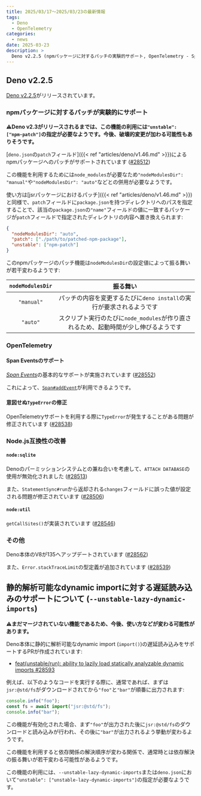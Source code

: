 ```yaml
---
title: 2025/03/17〜2025/03/23の最新情報
tags:
  - Deno
  - OpenTelemetry
categories:
  - news
date: 2025-03-23
description: >
  Deno v2.2.5 (npmパッケージに対するパッチの実験的サポート, OpenTelemetry - Span Eventsのサポート, node:sqlite - ATTACH DATABASEが無効化, など), 静的解析可能なdynamic importに対する遅延読み込みのサポートについて (`--unstable-lazy-dynamic-imports`)
---
```


## Deno v2.2.5

[Deno v2.2.5](https://github.com/denoland/deno/releases/tag/v2.2.5)がリリースされています。

### npmパッケージに対するパッチが実験的にサポート

**⚠️Deno v2.3がリリースされるまでは、この機能の利用には`"unstable": ["npm-patch"]`の指定が必要なようです。今後、破壊的変更が加わる可能性もありそうです。**

[`deno.json`の`patch`フィールド]({{< ref "articles/deno/v1.46.md" >}})によるnpmパッケージへのパッチがサポートされています ([#28512](https://github.com/denoland/deno/pull/28512))

この機能を利用するためには`node_modules`が必要なため`"nodeModulesDir": "manual"`や`"nodeModulesDir": "auto"`などとの併用が必要なようです。

使い方は[jsrパッケージにおけるパッチ]({{< ref "articles/deno/v1.46.md" >}})と同様で、`patch`フィールドに`package.json`を持つディレクトリへのパスを指定することで、該当の`package.json`の`"name"`フィールドの値に一致するパッケージが`patch`フィールドで指定されたディレクトリの内容へ置き換えられます:

```json
{
  "nodeModulesDir": "auto",
  "patch": ["./path/to/patched-npm-package"],
  "unstable": ["npm-patch"]
}
```

このnpmパッケージのパッチ機能は`nodeModulesDir`の設定値によって振る舞いが若干変わるようです:

|`nodeModulesDir`|振る舞い|
|:---:|:---:|
|`"manual"`|パッチの内容を変更するたびに`deno install`の実行が要求されるようです|
|`"auto"`|スクリプト実行のたびに`node_modules`が作り直されるため、起動時間が少し伸びるようです|

### OpenTelemetry

#### Span Eventsのサポート

[*Span Events*](https://github.com/open-telemetry/opentelemetry.io/blob/0369108b85532466ac127f50326ddd116947b5e4/content/en/docs/concepts/signals/traces.md#span-events)の基本的なサポートが実施されています ([#28552](https://github.com/denoland/deno/pull/28552))

これによって、[`Span#addEvent`](https://github.com/open-telemetry/opentelemetry-js/blob/v1.30.1/api/src/trace/span.ts#L76-L80)が利用できるようです。

#### 意図せぬ`TypeError`の修正

OpenTelemetryサポートを利用する際に`TypeError`が発生することがある問題が修正されています ([#28538](https://github.com/denoland/deno/pull/28538))

### Node.js互換性の改善

#### `node:sqlite`

Denoのパーミッションシステムとの兼ね合いを考慮して、`ATTACH DATABASE`の使用が無効化されました ([#28513](https://github.com/denoland/deno/pull/28513))

また、`StatementSync#run`から返却される`changes`フィールドに誤った値が設定される問題が修正されています ([#28506](https://github.com/denoland/deno/pull/28506))

#### `node:util`

`getCallSites()`が実装されています ([#28546](https://github.com/denoland/deno/pull/28546))

### その他

Deno本体のV8が135へアップデートされています ([#28562](https://github.com/denoland/deno/pull/28562))

また、`Error.stackTraceLimit`の型定義が追加されています ([#28539](https://github.com/denoland/deno/pull/28539))

## 静的解析可能なdynamic importに対する遅延読み込みのサポートについて (`--unstable-lazy-dynamic-imports`)

**⚠️まだマージされていない機能であるため、今後、使い方などが変わる可能性があります。**

Deno本体に静的に解析可能なdynamic import (`import()`)の遅延読み込みをサポートするPRが作成されています:

- [feat(unstable/run): ability to lazily load statically analyzable dynamic imports #28593](https://github.com/denoland/deno/pull/28593)

例えば、以下のようなコードを実行する際に、通常であれば、まずは`jsr:@std/fs`がダウンロードされてから`"foo"`と`"bar"`が順番に出力されます:

```javascript
console.info("foo");
const fs = await import("jsr:@std/fs");
console.info("bar");
```

この機能が有効化された場合、まず`"foo"`が出力された後に`jsr:@std/fs`のダウンロードと読み込みが行われ、その後に`"bar"`が出力されるよう挙動が変わるようです。

この機能を利用すると依存関係の解決順序が変わる関係で、通常時とは依存解決の振る舞いが若干変わる可能性があるようです。

この機能の利用には、`--unstable-lazy-dynamic-imports`または`deno.json`において`"unstable": ["unstable-lazy-dynamic-imports"]`の指定が必要なようです。
